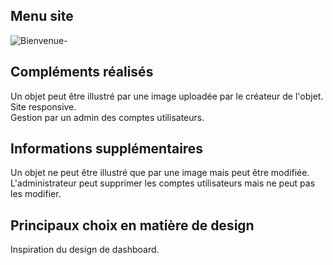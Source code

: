 ## Menu site
![Bienvenue-](https://user-images.githubusercontent.com/74190308/152659638-517e3b89-1303-4976-bbd4-5626679c8875.png)

## Compléments réalisés
Un objet peut être illustré par une image uploadée par le créateur de l'objet.\
Site responsive.\
Gestion par un admin des comptes utilisateurs.

## Informations supplémentaires
Un objet ne peut être illustré que par une image mais peut être modifiée.\
L'administrateur peut supprimer les comptes utilisateurs mais ne peut pas les modifier.

## Principaux choix en matière de design
Inspiration du design de dashboard.
